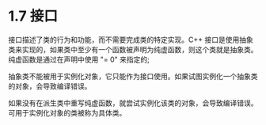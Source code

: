 # 1.7 接口
接口描述了类的行为和功能，而不需要完成类的特定实现。C++ 接口是使用抽象类来实现的，如果类中至少有一个函数被声明为纯虚函数，则这个类就是抽象类。纯虚函数是通过在声明中使用 "= 0" 来指定的;

抽象类不能被用于实例化对象，它只能作为接口使用。如果试图实例化一个抽象类的对象，会导致编译错误。

如果没有在派生类中重写纯虚函数，就尝试实例化该类的对象，会导致编译错误。可用于实例化对象的类被称为具体类。
